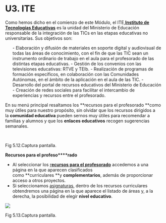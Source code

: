 
# U3. ITE

Como hemos dicho en el comienzo de este Módulo, el ITE,[**Instituto de Tecnologías Educativas**](http://www.ite.educacion.es/) es la unidad del Ministerio de Educación responsable de la integración de las TICs en las etapas educativas no universitarias. Sus objetivos son:<br/>

> 
<ul>
- Elaboración y difusión de materiales en soporte digital y audiovisual de todas las áreas de conocimiento, con el fin de que las TIC sean un instrumento ordinario de trabajo en el aula para el profesorado de las distintas etapas educativas.
- Gestión de los convenios con las televisiones educativas: RTVE y TEIb.
- Realización de programas de formación específicos, en colaboración con las Comunidades Autónomas, en el ámbito de la aplicación en el aula de las TIC.
- Desarrollo del portal de recursos educativos del Ministerio de Educación
- Creación de redes sociales para facilitar el intercambio de experiencias y recursos entre el profesorado.
</ul>


En su menú principal resaltamos los **recursos para el profesorado **como muy útiles para nuestro propósito, sin olvidar que los recursos dirigidos a la **comunidad educativa** pueden sernos muy útiles para recomendar a familias y alumnos y que los **enlaces educativos** recogen sugerencias semanales.

 

Fig 5.12.Captura pantalla.

**Recursos para el profeso****rado**

- Al seleccionar los [r**ecursos para el profesorado**](http://ntic.educacion.es/v5/web/profesores/) accedemos a una página en la que aparecen clasificados como **curriculares **y **complementarios**, además de proporcionar acceso a otros proyectos.
- Si seleccionamos [asignaturas](http://ntic.educacion.es/v5/web/profesores/asignaturas/), dentro de los recursos curriculares obtendremos una página en la que aparece el listado de áreas y, a la derecha, la posibilidad de elegir **nivel educativo**.


![](http://www.aularagon.org/Files/UserFiles/File/ESCUELA2.0/intef.jpg)

Fig 5.13.Captura pantalla.

